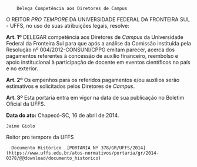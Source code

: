         Delega Competência aos Diretores de Campus  

O REITOR *PRO TEMPORE* DA UNIVERSIDADE FEDERAL DA FRONTEIRA SUL - UFFS, no uso de suas atribuições legais, resolve:

 **Art. 1º** DELEGAR competência aos Diretores de *Campus* da Universidade Federal da Fronteira Sul para que após a análise da Comissão instituída pela Resolução nº 004/2012-CONSUNI/CPPG emitam parecer, acerca dos pagamentos referentes à concessão de auxílio financeiro, reembolso e apoio institucional à participação de docente em eventos científicos no país e no exterior.

 **Art. 2º** Os empenhos para os referidos pagamentos e/ou auxílios serão estimativos e solicitados pelos Diretores de *Campus*.

 **Art. 3º** Esta portaria entra em vigor na data de sua publicação no Boletim Oficial da UFFS.

  

   **Data do ato:** Chapecó-SC, 16 de abril de 2014.   
 

    Jaime Giolo   
 Reitor pro tempore da UFFS 

      Documento Histórico  [PORTARIA Nº 378/GR/UFFS/2014](https://www.uffs.edu.br/atos-normativos/portaria/gr/2014-0378/@@download/documento_historico)     
      